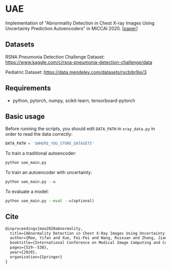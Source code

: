 # UAE
Implementation of "Abnormality Detection in Chest X-ray Images Using Uncertainty Prediction Autoencoders" in MICCAI 2020. 
 \[[paper](https://link.springer.com/chapter/10.1007/978-3-030-59725-2_51)\]

## Datasets
RSNA Pneumonia Detection Challenge Dataset: https://www.kaggle.com/c/rsna-pneumonia-detection-challenge/data

Pediatric Dataset: https://data.mendeley.com/datasets/rscbjbr9sj/3

## Requirements
* python, pytorch, numpy, scikit-learn, tensorboard-pytorch

## Basic usage
Before running the scripts, you should edit `DATA_PATH` in `xray_data.py` in order to read the data correctly:

```python
DATA_PATH = '$WHERE_YOU_STORE_DATASETS'
```

To train a traditional autoencoder:
```python
python uae_main.py
```
To train an autoencoder with uncertainty:
```python
python uae_main.py --u
```
To evaluate a model:
```python
python uae_main.py --eval --u(optional)
```

## Cite
```latex
@inproceedings{mao2020abnormality,
  title={Abnormality Detection in Chest X-Ray Images Using Uncertainty Prediction Autoencoders},
  author={Mao, Yifan and Xue, Fei-Fei and Wang, Ruixuan and Zhang, Jianguo and Zheng, Wei-Shi and Liu, Hongmei},
  booktitle={International Conference on Medical Image Computing and Computer-Assisted Intervention},
  pages={529--538},
  year={2020},
  organization={Springer}
}
```
